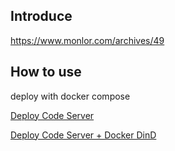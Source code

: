 ## Introduce

https://www.monlor.com/archives/49

## How to use

deploy with docker compose

[Deploy Code Server](docker-compose.yaml)

[Deploy Code Server + Docker DinD](docker-compose-with-docker.yaml)
